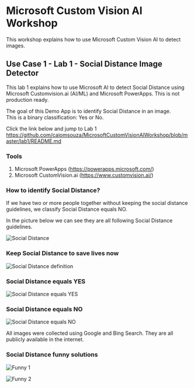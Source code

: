 # Microsoft Custom Vision AI Workshop
This workshop explains how to use Microsoft Custom Vision AI to detect images. 

## Use Case 1 - Lab 1 - Social Distance Image Detector
This lab 1 explains how to use Microsoft AI to detect Social Distance using Microsoft Customvision.ai (AI/ML) and Microsoft PowerApps. This is not production ready. <BR>

The goal of this Demo App is to identify Social Distance in an image. <BR>
This is a binary classification: Yes or No. <BR>

Click the link below and jump to Lab 1<BR>
https://github.com/caiomsouza/MicrosoftCustomVisionAIWorkshop/blob/master/lab1/README.md<BR>



### Tools
1. Microsoft PowerApps (https://powerapps.microsoft.com/) <BR>
2. Microsoft CustomVision.ai (https://www.customvision.ai/) <BR>  

### How to identify Social Distance? 
If we have two or more people together without keeping the social distance guidelines, we classify Social Distance equals NO. <BR>

In the picture below we can see they are all following Social Distance guidelines. <BR>

![Social Distance](https://github.com/caiomsouza/MicrosoftCustomVisionAIWorkshop/blob/master/lab1/data/social-distance-images/funny-images/beatles-abbey-road-social-distancing%20(1).jpg)

### Keep Social Distance to save lives now

![Social Distance definition](https://github.com/caiomsouza/MicrosoftCustomVisionAIWorkshop/blob/master/lab1/data/social-distance-images/social-distance-definition/social-distancing-620.jpg)

### Social Distance equals YES 

![Social Distance equals YES](https://github.com/caiomsouza/MicrosoftCustomVisionAIWorkshop/blob/master/lab1/data/social-distance-images/yes/000_1PR2KI.width-800.jpg)

### Social Distance equals NO

![Social Distance equals NO](https://github.com/caiomsouza/MicrosoftCustomVisionAIWorkshop/blob/master/lab1/data/social-distance-images/no/0_EUV_pUXXQAA0cY_.jpg)

All images were collected using Google and Bing Search. They are all publicly available in the internet. <BR>

### Social Distance funny solutions

![Funny 1](https://github.com/caiomsouza/MicrosoftCustomVisionAIWorkshop/blob/master/lab1/data/social-distance-images/funny-images/25877132-8104031-image-a-28_1584009191615.jpg)

![Funny 2](https://github.com/caiomsouza/MicrosoftCustomVisionAIWorkshop/blob/master/lab1/data/social-distance-images/funny-images/_1_main_screengrab.jpg)
